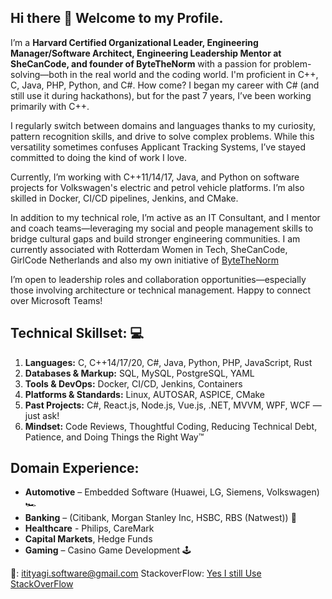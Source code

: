 ## Hi there 👋 Welcome to my Profile. 
I’m a <b>Harvard Certified Organizational Leader, Engineering Manager/Software Architect, Engineering Leadership Mentor at SheCanCode, and founder of ByteTheNorm</b> with a passion for problem-solving—both in the real world and the coding world. I'm proficient in C++, C, Java, PHP, Python, and C#.
How come? I began my career with C# (and still use it during hackathons), but for the past 7 years, I’ve been working primarily with C++.

I regularly switch between domains and languages thanks to my curiosity, pattern recognition skills, and drive to solve complex problems. While this versatility sometimes confuses Applicant Tracking Systems, I’ve stayed committed to doing the kind of work I love.

Currently, I’m working with C++11/14/17, Java, and Python on software projects for Volkswagen's electric and petrol vehicle platforms. I’m also skilled in Docker, CI/CD pipelines, Jenkins, and CMake.

In addition to my technical role, I’m active as an IT Consultant, and I mentor and coach teams—leveraging my social and people management skills to bridge cultural gaps and build stronger engineering communities.
I am currently associated with Rotterdam Women in Tech, SheCanCode, GirlCode Netherlands and also my own initiative of <a href = "https://incredibleiti.github.io/bytethenorm/" >ByteTheNorm </a>

I’m open to leadership roles and collaboration opportunities—especially those involving architecture or technical management. Happy to connect over Microsoft Teams!

## Technical Skillset: 💻
1. **Languages:** C, C++14/17/20, C#, Java, Python, PHP, JavaScript, Rust
2. **Databases & Markup:** SQL, MySQL, PostgreSQL, YAML
3. **Tools & DevOps:** Docker, CI/CD, Jenkins, Containers
4. **Platforms & Standards:** Linux, AUTOSAR, ASPICE, CMake
5. **Past Projects:** C#, React.js, Node.js, Vue.js, .NET, MVVM, WPF, WCF — just ask!
6. **Mindset:** Code Reviews, Thoughtful Coding, Reducing Technical Debt, Patience, and Doing Things the Right Way™

## Domain Experience:
* **Automotive** – Embedded Software (Huawei, LG, Siemens, Volkswagen) 🏎️
* **Banking** – (Citibank, Morgan Stanley Inc, HSBC, RBS (Natwest)) 🏦
* **Healthcare** - Philips, CareMark 
* **Capital Markets**, Hedge Funds
* **Gaming** – Casino Game Development 🕹️

📧: itityagi.software@gmail.com
StackoverFlow: <a href="https://stackoverflow.com/users/1667562/iti-tyagi"> Yes I still Use StackOverFlow </a>

